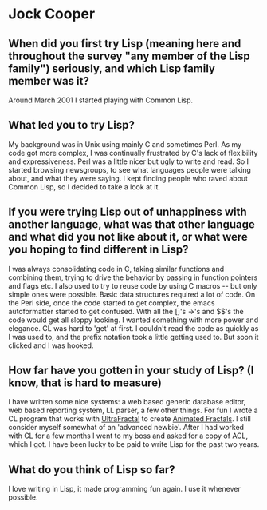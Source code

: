 # Jock Cooper

## When did you first try Lisp (meaning here and throughout the survey "any member of the Lisp family") seriously, and which Lisp family member was it?

Around March 2001 I started playing with Common Lisp.

## What led you to try Lisp?

My background was in Unix using mainly C and sometimes Perl.  As my
code got more complex, I was continually frustrated by C's lack of
flexibility and expressiveness.  Perl was a little nicer but ugly to
write and read.  So I started browsing newsgroups, to see what
languages people were talking about, and what they were saying.  I
kept finding people who raved about Common Lisp, so I decided to take
a look at it.

## If you were trying Lisp out of unhappiness with another language, what was that other language and what did you not like about it, or what were you hoping to find different in Lisp?

I was always consolidating code in C, taking similar functions and
combining them, trying to drive the behavior by passing in function
pointers and flags etc.  I also used to try to reuse code by using C
macros -- but only simple ones were possible.  Basic data structures
required a lot of code.  On the Perl side, once the code started to
get complex, the emacs autoformatter started to get confused.  With
all the []'s ->'s and $$'s the code would get all sloppy looking.  I
wanted something with more power and elegance.  CL was hard to 'get'
at first.  I couldn't read the code as quickly as I was used to, and
the prefix notation took a little getting used to.  But soon it
clicked and I was hooked.

## How far have you gotten in your study of Lisp? (I know, that is hard to measure)

I have written some nice systems: a web based generic database editor,
web based reporting system, LL parser, a few other things.  For fun I
wrote a CL program that works with
[UltraFractal](http://www.ultrafractal.com/) to create [Animated
Fractals](http://www.fractal-recursions.com/anim.html). I still
consider myself somewhat of an 'advanced newbie'.  After I had worked
with CL for a few months I went to my boss and asked for a copy of
ACL, which I got.  I have been lucky to be paid to write Lisp for the
past two years.

## What do you think of Lisp so far?

I love writing in Lisp, it made programming fun again.  I use it
whenever possible.
